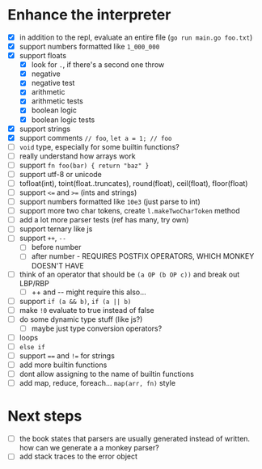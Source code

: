 # Enhance the interpreter
- [x] in addition to the repl, evaluate an entire file (`go run main.go foo.txt`)
- [x] support numbers formatted like `1_000_000`
- [x] support floats
  - [x] look for `.`, if there's a second one throw
  - [x] negative
  - [x] negative test
  - [x] arithmetic
  - [x] arithmetic tests
  - [x] boolean logic
  - [x] boolean logic tests
- [x] support strings
- [x] support comments `// foo`, `let a = 1; // foo`
- [ ] `void` type, especially for some builtin functions?
- [ ] really understand how arrays work
- [ ] support `fn foo(bar) { return "baz" }`
- [ ] support utf-8 or unicode
- [ ] tofloat(int), toint(float..truncates), round(float), ceil(float), floor(float)
- [ ] support `<=` and `>=` (ints and strings)
- [ ] support numbers formatted like `10e3` (just parse to int)
- [ ] support more two char tokens, create `l.makeTwoCharToken` method
- [ ] add a lot more parser tests (ref has many, try own)
- [ ] support ternary like js
- [ ] support `++`, `--`
  - [ ] before number
  - [ ] after number - REQUIRES POSTFIX OPERATORS, WHICH MONKEY DOESN'T HAVE
- [ ] think of an operator that should be `(a OP (b OP c))` and break out LBP/RBP
  - [ ] ++ and -- might require this also...
- [ ] support `if (a && b)`, `if (a || b)`
- [ ] make `!0` evaluate to true instead of false
- [ ] do some dynamic type stuff (like js?)
  - [ ] maybe just type conversion operators?
- [ ] loops
- [ ] `else if`
- [ ] support `==` and `!=` for strings
- [ ] add more builtin functions
- [ ] dont allow assigning to the name of builtin functions
- [ ] add map, reduce, foreach... `map(arr, fn)` style

# Next steps
- [ ] the book states that parsers are usually generated instead of written. how can we generate a a monkey parser?
- [ ] add stack traces to the error object